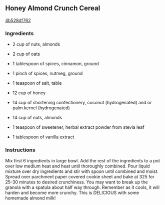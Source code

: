 ## Honey Almond Crunch Cereal

[4b528df762](http://www.food.com/recipe/honey-almond-crunch-cereal-439716)

### Ingredients

 - 2 cup of nuts, almonds

 - 2 cup of oats

 - 1 tablespoon of spices, cinnamon, ground

 - 1 pinch of spices, nutmeg, ground

 - 1 teaspoon of salt, table

 - 12 cup of honey

 - 14 cup of shortening confectionery, coconut (hydrogenated) and or palm kernel (hydrogenated)

 - 14 cup of nuts, almonds

 - 1 teaspoon of sweetener, herbal extract powder from stevia leaf

 - 1 tablespoon of vanilla extract

### Instructions

Mix first 6 ingredients in large bowl. Add the rest of the ingredients to a pot over low medium heat and heat until thoroughly combined. Pour liquid mixture over dry ingredients and stir with spoon until combined and moist. Spread over parchment paper covered cookie sheet and bake at 325 for 25-30 minutes to desired crunchiness. You may want to break up the granola with a spatula about half way through. Remember as it cools, it will harden and become more crunchy. This is DELICIOUS with some homemade almond milk!